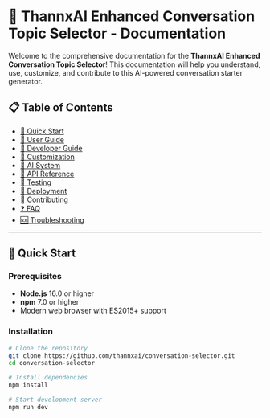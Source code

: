 # 📖 ThannxAI Enhanced Conversation Topic Selector - Documentation

Welcome to the comprehensive documentation for the **ThannxAI Enhanced Conversation Topic Selector**! This documentation will help you understand, use, customize, and contribute to this AI-powered conversation starter generator.

## 📋 Table of Contents

- [🚀 Quick Start](#-quick-start)
- [📖 User Guide](#-user-guide)
- [🔧 Developer Guide](#-developer-guide)
- [🎨 Customization](#-customization)
- [🤖 AI System](#-ai-system)
- [🔌 API Reference](#-api-reference)
- [🧪 Testing](#-testing)
- [🚀 Deployment](#-deployment)
- [🤝 Contributing](#-contributing)
- [❓ FAQ](#-faq)
- [🆘 Troubleshooting](#-troubleshooting)

---

## 🚀 Quick Start

### Prerequisites

- **Node.js** 16.0 or higher
- **npm** 7.0 or higher
- Modern web browser with ES2015+ support

### Installation

```bash
# Clone the repository
git clone https://github.com/thannxai/conversation-selector.git
cd conversation-selector

# Install dependencies
npm install

# Start development server
npm run dev
